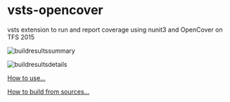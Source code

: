 # vsts-opencover
vsts extension to run and report coverage using nunit3 and OpenCover on TFS 2015

![buildresultssummary](https://cloud.githubusercontent.com/assets/16986510/16158215/9121d88c-34bc-11e6-8514-981edcf0581c.png)

![buildresultsdetails](https://cloud.githubusercontent.com/assets/16986510/16158177/6ac3b3c2-34bc-11e6-9728-5d59f63f9b90.png)

[How to use...](docs/usage.md)

[How to build from sources...](docs/build.md)
